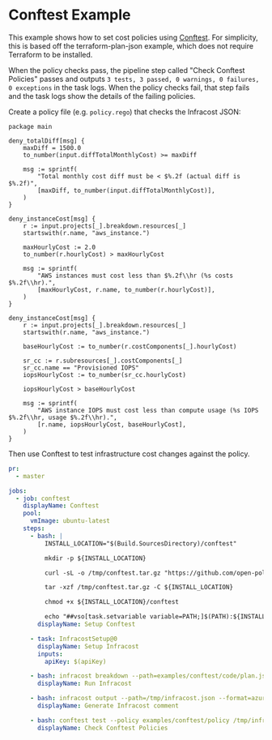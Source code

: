 # Conftest Example

This example shows how to set cost policies using [Conftest](https://www.conftest.dev/). For simplicity, this is based off the terraform-plan-json example, which does not require Terraform to be installed.

When the policy checks pass, the pipeline step called "Check Conftest Policies" passes and outputs `3 tests, 3 passed, 0 warnings, 0 failures, 0 exceptions` in the task logs. When the policy checks fail, that step fails and the task logs show the details of the failing policies.

Create a policy file (e.g. `policy.rego`) that checks the Infracost JSON: 
```rego
package main

deny_totalDiff[msg] {
	maxDiff = 1500.0
	to_number(input.diffTotalMonthlyCost) >= maxDiff

	msg := sprintf(
		"Total monthly cost diff must be < $%.2f (actual diff is $%.2f)",
		[maxDiff, to_number(input.diffTotalMonthlyCost)],
	)
}

deny_instanceCost[msg] {
	r := input.projects[_].breakdown.resources[_]
	startswith(r.name, "aws_instance.")

	maxHourlyCost := 2.0
	to_number(r.hourlyCost) > maxHourlyCost

	msg := sprintf(
		"AWS instances must cost less than $%.2f\\hr (%s costs $%.2f\\hr).",
		[maxHourlyCost, r.name, to_number(r.hourlyCost)],
	)
}

deny_instanceCost[msg] {
	r := input.projects[_].breakdown.resources[_]
	startswith(r.name, "aws_instance.")

	baseHourlyCost := to_number(r.costComponents[_].hourlyCost)

	sr_cc := r.subresources[_].costComponents[_]
	sr_cc.name == "Provisioned IOPS"
	iopsHourlyCost := to_number(sr_cc.hourlyCost)

	iopsHourlyCost > baseHourlyCost

	msg := sprintf(
		"AWS instance IOPS must cost less than compute usage (%s IOPS $%.2f\\hr, usage $%.2f\\hr).",
		[r.name, iopsHourlyCost, baseHourlyCost],
	)
}
```

Then use Conftest to test infrastructure cost changes against the policy.

[//]: <> (BEGIN EXAMPLE)
```yml
pr:
  - master

jobs:
  - job: conftest
    displayName: Conftest
    pool:
      vmImage: ubuntu-latest
    steps:
      - bash: |
          INSTALL_LOCATION="$(Build.SourcesDirectory)/conftest"

          mkdir -p ${INSTALL_LOCATION}

          curl -sL -o /tmp/conftest.tar.gz "https://github.com/open-policy-agent/conftest/releases/download/v0.30.0/conftest_0.30.0_Linux_x86_64.tar.gz"

          tar -xzf /tmp/conftest.tar.gz -C ${INSTALL_LOCATION}

          chmod +x ${INSTALL_LOCATION}/conftest

          echo "##vso[task.setvariable variable=PATH;]$(PATH):${INSTALL_LOCATION}"
        displayName: Setup Conftest

      - task: InfracostSetup@0
        displayName: Setup Infracost
        inputs:
          apiKey: $(apiKey)

      - bash: infracost breakdown --path=examples/conftest/code/plan.json --format=json --out-file=/tmp/infracost.json
        displayName: Run Infracost

      - bash: infracost output --path=/tmp/infracost.json --format=azure-repos-comment --show-skipped --out-file=/tmp/infracost_comment.md
        displayName: Generate Infracost comment

      - bash: conftest test --policy examples/conftest/policy /tmp/infracost.json
        displayName: Check Conftest Policies
```
[//]: <> (END EXAMPLE)
